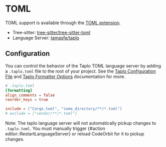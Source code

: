 ﻿# TOML

TOML support is available through the [TOML extension](https://github.com/CodeOrbit-industries/CodeOrbit/tree/main/extensions/toml).

- Tree-sitter: [tree-sitter/tree-sitter-toml](https://github.com/tree-sitter/tree-sitter-toml)
- Language Server: [tamasfe/taplo](https://github.com/tamasfe/taplo)

## Configuration

You can control the behavior of the Taplo TOML language server by adding a `.taplo.toml` file to the root of your project. See the [Taplo Configuration File](https://taplo.tamasfe.dev/configuration/file.html#configuration-file) and [Taplo Formatter Options](https://taplo.tamasfe.dev/configuration/formatter-options.html) documentation for more.

```toml
# .taplo.toml
[formatting]
align_comments = false
reorder_keys = true

include = ["Cargo.toml", "some_directory/**/*.toml"]
# exclude = ["vendor/**/*.toml"]
```

Note: The taplo language server will not automatically pickup changes to `.taplo.toml`. You must manually trigger {#action editor::RestartLanguageServer} or reload CodeOrbit for it to pickup changes.
